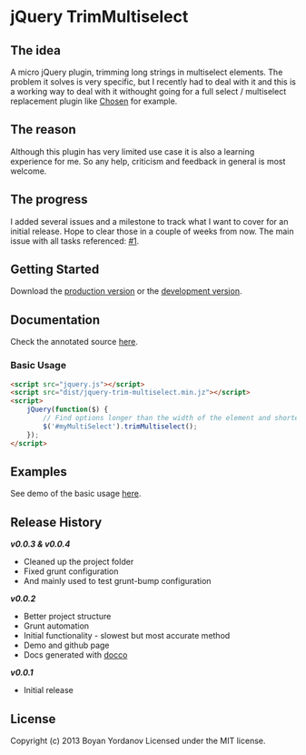 # jQuery TrimMultiselect


## The idea 

A micro jQuery plugin, trimming long strings in multiselect elements. The problem it solves is very specific, but I recently had to deal with it and this is a working way to deal with it withought going for a full select / multiselect replacement plugin like [Chosen](http://harvesthq.github.io/chosen/) for example.

## The reason

Although this plugin has very limited use case it is also a learning experience for me. So any help, criticism and feedback in general is most welcome.

## The progress

I added several issues and a milestone to track what I want to cover for an initial release. Hope to clear those in a couple of weeks from now. The main issue with all tasks referenced: [#1](https://github.com/netoholic/jquery-trim-multiselect/issues/1).

## Getting Started

Download the [production version][min] or the [development version][max].

[min]: https://raw.github.com/netoholic/jquery-trim-multiselect/master/dist/jquery-trim-multiselect.min.js
[max]: https://raw.github.com/netoholic/jquery-trim-multiselect/master/dist/jquery-trim-multiselect.js

## Documentation

Check the annotated source [here](http://netoholic.github.io/jquery-trim-multiselect/docs/jquery-trim-multiselect.html).

### Basic Usage

```html
<script src="jquery.js"></script>
<script src="dist/jquery-trim-multiselect.min.jz"></script>
<script>
	jQuery(function($) {
		// Find options longer than the width of the element and shorten them
    	$('#myMultiSelect').trimMultiselect();
	});
</script>
```

## Examples

See demo of the basic usage [here](http://netoholic.github.io/jquery-trim-multiselect/).

## Release History

***v0.0.3 & v0.0.4***
- Cleaned up the project folder
- Fixed grunt configuration
- And mainly used to test grunt-bump configuration

***v0.0.2***
- Better project structure
- Grunt automation 
- Initial functionality - slowest but most accurate method
- Demo and github page
- Docs generated with [docco](http://jashkenas.github.io/docco/)

***v0.0.1***
- Initial release

## License

Copyright (c) 2013 Boyan Yordanov Licensed under the MIT license.
